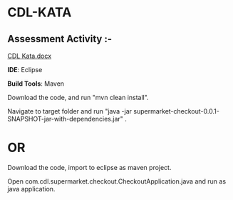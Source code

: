# CDL-KATA


## Assessment Activity :-
[CDL Kata.docx](https://github.com/user-attachments/files/17010845/CDL.Kata.docx)

**IDE**: Eclipse

**Build Tools**: Maven

Download the code, and run "mvn clean install".

Navigate to target folder and run "java -jar supermarket-checkout-0.0.1-SNAPSHOT-jar-with-dependencies.jar" .

# OR

Download the code, import to eclipse as maven project.

Open com.cdl.supermarket.checkout.CheckoutApplication.java and run as java application.
